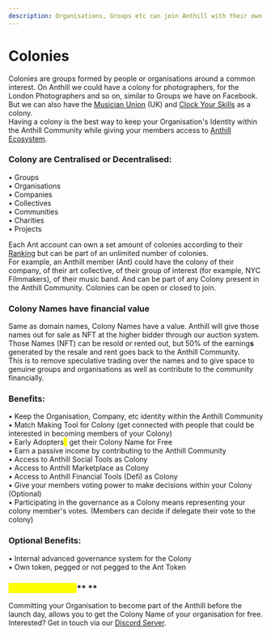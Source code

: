 ```yaml
---
description: Organisations, Groups etc can join Anthill with their own identities
---
```


# Colonies

Colonies are groups formed by people or organisations around a common interest. On Anthill we could have a colony for photographers, for the London Photographers and so on, similar to Groups we have on Facebook. But we can also have the [Musician Union](https://musiciansunion.org.uk) (UK) and [Clock Your Skills](https://clockyourskills.com) as a colony. \
Having a colony is the best way to keep your Organisation's Identity within the Anthill Community while giving your members access to [Anthill Ecosystem](anthill-ecosystem.md).

### **Colony are Centralised or Decentralised:**&#x20;

• Groups \
• Organisations \
• Companies \
• Collectives \
• Communities \
• Charities \
• Projects

Each Ant account can own a set amount of colonies according to their [Ranking](ranking-system.md) but can be part of an unlimited number of colonies. \
For example, an Anthill member (Ant) could have the colony of their company, of their art collective, of their group of interest (for example, NYC Filmmakers), of their music band. And can be part of any Colony present in the Anthill Community. Colonies can be open or closed to join.&#x20;

### **Colony Names have financial value**&#x20;

Same as domain names, Colony Names have a value. Anthill will give those names out for sale as NFT at the higher bidder through our auction system. \
Those Names (NFT) can be resold or rented out, but 50% of the earning**s** generated by the resale and rent goes back to the Anthill Community. \
This is to remove speculative trading over the names and to give space to genuine groups and organisations as well as contribute to the community financially.&#x20;

### **Benefits:**&#x20;

• Keep the Organisation, Company, etc identity within the Anthill Community \
• Match Making Tool for Colony (get connected with people that could be interested in becoming members of your Colony) \
• Early Adopters<mark style="color:yellow;">\*</mark> get their Colony Name for Free\
• Earn a passive income by contributing to the Anthill Community \
• Access to Anthill Social Tools as Colony \
• Access to Anthill Marketplace as Colony \
• Access to Anthill Financial Tools (Defi) as Colony \
• Give your members voting power to make decisions within your Colony (Optional)\
• Participating in the governance as a Colony means representing your colony member's votes. (Members can decide if delegate their vote to the colony)&#x20;

### **Optional Benefits:**&#x20;

• Internal advanced governance system for the Colony\
• Own token, pegged or not pegged to the Ant Token

### <mark style="color:yellow;">**\*Early Adopters:**</mark>** **&#x20;

Committing your Organisation to become part of the Anthill before the launch day, allows you to get the Colony Name of your organisation for free. Interested? Get in touch via our [Discord Server](https://discord.gg/pv2RZk9UGc).
